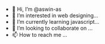 - 👋 Hi, I’m @aswin-as
- 👀 I’m interested in web designing...
- 🌱 I’m currently learning javascript...
- 💞️ I’m looking to collaborate on ...
- 📫 How to reach me ...

<!---
aswin-as/aswin-as is a ✨ special ✨ repository because its `README.md` (this file) appears on your GitHub profile.
You can click the Preview link to take a look at your changes.
--->
